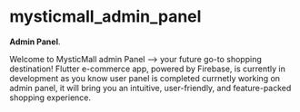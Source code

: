 # mysticmall_admin_panel

**Admin Panel**.

Welcome to MysticMall admin Panel –> your future go-to shopping destination! Flutter e-commerce app, powered by Firebase, is currently in development as you know user panel is completed  currnetly working on admin panel, it will bring you an intuitive, user-friendly, and feature-packed shopping experience.
